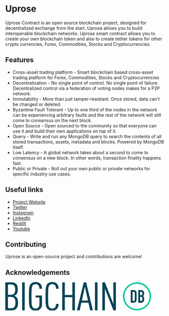 #

# Uprose

Uprose Contract is an open source blockchain project, designed for decentralized exchange from the start. Uprose allows you to build interoperable blockchain networks. Uprose smart contract allows you to create your own blockchain token and also to create tether tokens for other crypto currencies, Forex, Commodities, Stocks and Cryptocurrencies.

## **Features**

- Cross-asset trading platform - Smart blockchain based cross-asset trading platform for Forex, Commodities, Stocks and Cryptocurrencies
- Decentralization - No single point of control. No single point of failure. Decentralized control via a federation of voting nodes makes for a P2P network.
- Immutability - More than just tamper-resistant. Once stored, data can&#39;t be changed or deleted.
- Byzantine Fault Tolerant - Up to one third of the nodes in the network can be experiencing arbitrary faults and the rest of the network will still come to consensus on the next block.
- Open Source - Open sourced to the community so that everyone can use it and build their own applications on top of it.
- Query - Write and run any MongoDB query to search the contents of all stored transactions, assets, metadata and blocks. Powered by MongoDB itself.
- Low Latency - A global network takes about a second to come to consensus on a new block. In other words, transaction finality happens fast.
- Public or Private - Roll out your own public or private networks for specific industry use cases.

## **Useful links**

- [Project Website](https://uprose.io/)
- [Twitter](https://twitter.com/Exuprose)
- [Instagram](https://www.instagram.com/uproseexchange/)
- [LinkedIn](https://www.linkedin.com/company/uprose/)
- [Reddit](https://www.reddit.com/user/UproseFinMart)
- [Youtube](https://www.youtube.com/channel/UCwk5xBw5ufJagKNdYNsvReA)

## **Contributing**

Uprose is an open-source project and contributions are welcome!

## **Acknowledgements**

[![alt text](https://raw.githubusercontent.com/uprose/UproseContract/master/bigchaindb.png)](https://bigchaindb.com)
